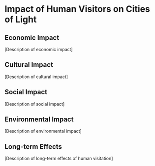 # Impact of Human Visitors on Cities of Light

## Economic Impact
[Description of economic impact]

## Cultural Impact
[Description of cultural impact]

## Social Impact
[Description of social impact]

## Environmental Impact
[Description of environmental impact]

## Long-term Effects
[Description of long-term effects of human visitation]
